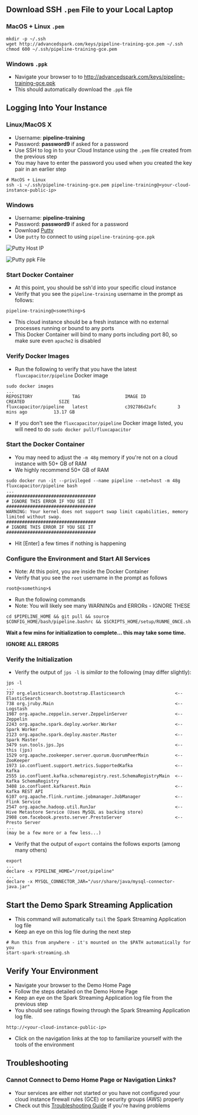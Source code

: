 ## Download SSH `.pem` File to your Local Laptop
### MacOS + Linux `.pem`
```
mkdir -p ~/.ssh
wget http://advancedspark.com/keys/pipeline-training-gce.pem ~/.ssh
chmod 600 ~/.ssh/pipeline-training-gce.pem
```

### Windows `.ppk`
* Navigate your browser to to http://advancedspark.com/keys/pipeline-training-gce.ppk
* This should automatically download the `.ppk` file

## Logging Into Your Instance
### Linux/MacOS X
* Username: **pipeline-training**
* Password: **password9** if asked for a password
* Use SSH to log in to your Cloud Instance using the `.pem` file created from the previous step
* You may have to enter the password you used when you created the key pair in an earlier step 
```
# MacOS + Linux
ssh -i ~/.ssh/pipeline-training-gce.pem pipeline-training@<your-cloud-instance-public-ip>
```

### Windows
* Username: **pipeline-training**
* Password: **password9** if asked for a password
* Download [Putty](https://the.earth.li/~sgtatham/putty/latest/x86/putty.exe) 
* Use `putty` to connect to <your-cloud-instance-ip> using `pipeline-training-gce.ppk` 

![Putty Host IP](http://advancedspark.com/img/putty-1.png)

![Putty ppk File](http://advancedspark.com/img/putty-2.png)

### Start Docker Container
* At this point, you should be ssh'd into your specific cloud instance
* Verify that you see the `pipeline-training` username in the prompt as follows:
```
pipeline-training@<something>$
```
* This cloud instance should be a fresh instance with no external processes running or bound to any ports
* This Docker Container will bind to many ports including port 80, so make sure even `apache2` is disabled

### Verify Docker Images
* Run the following to verify that you have the latest `fluxcapacitor/pipeline` Docker image
```
sudo docker images
...
REPOSITORY               TAG                 IMAGE ID            CREATED             SIZE
fluxcapacitor/pipeline   latest              c392786d2afc        3 mins ago          13.17 GB
```
* If you don't see the `fluxcapacitor/pipeline` Docker image listed, you will need to do `sudo docker pull/fluxcapacitor`

### Start the Docker Container
* You may need to adjust the `-m 48g` memory if you're not on a cloud instance with 50+ GB of RAM
* We highly recommend 50+ GB of RAM
```
sudo docker run -it --privileged --name pipeline --net=host -m 48g fluxcapacitor/pipeline bash
...
##################################
# IGNORE THIS ERROR IF YOU SEE IT
##################################
WARNING: Your kernel does not support swap limit capabilities, memory limited without swap.
##################################
# IGNORE THIS ERROR IF YOU SEE IT
##################################
```
* Hit [Enter] a few times if nothing is happening

### Configure the Environment and Start All Services
* Note:  At this point, you are inside the Docker Container
* Verify that you see the `root` username in the prompt as follows
```
root@<something>$
```
* Run the following commands
* Note:  You will likely see many WARNINGs and ERRORs - IGNORE THESE
```
cd $PIPELINE_HOME && git pull && source $CONFIG_HOME/bash/pipeline.bashrc && $SCRIPTS_HOME/setup/RUNME_ONCE.sh
```

**Wait a few mins for initialization to complete...  this may take some time.**

**IGNORE ALL ERRORS**

### Verify the Initialization
* Verify the output of `jps -l` is *similar to* the following (may differ slightly):
```
jps -l
...
737 org.elasticsearch.bootstrap.Elasticsearch                   <-- ElasticSearch
738 org.jruby.Main                                              <-- Logstash
1987 org.apache.zeppelin.server.ZeppelinServer                  <-- Zeppelin
2243 org.apache.spark.deploy.worker.Worker                      <-- Spark Worker
2123 org.apache.spark.deploy.master.Master                      <-- Spark Master
3479 sun.tools.jps.Jps                                          <-- this (jps)
1529 org.apache.zookeeper.server.quorum.QuorumPeerMain          <-- ZooKeeper
1973 io.confluent.support.metrics.SupportedKafka                <-- Kafka
2555 io.confluent.kafka.schemaregistry.rest.SchemaRegistryMain  <-- Kafka SchemaRegistry
3408 io.confluent.kafkarest.Main                                <-- Kafka REST API
6107 org.apache.flink.runtime.jobmanager.JobManager             <-- Flink Service
2547 org.apache.hadoop.util.RunJar                              <-- Hive Metastore Service (Uses MySQL as backing store)
2908 com.facebook.presto.server.PrestoServer                    <-- Presto Server
...
(may be a few more or a few less...)
```

* Verify that the output of `export` contains the follows exports (among many others)
```
export
...
declare -x PIPELINE_HOME="/root/pipeline"
...
declare -x MYSQL_CONNECTOR_JAR="/usr/share/java/mysql-connector-java.jar"
```
## Start the Demo Spark Streaming Application
* This command will automatically `tail` the Spark Streaming Application log file
* Keep an eye on this log file during the next step
```
# Run this from anywhere - it's mounted on the $PATH automatically for you
start-spark-streaming.sh
```

## Verify Your Environment
* Navigate your browser to the Demo Home Page
* Follow the steps detailed on the Demo Home Page
* Keep an eye on the Spark Streaming Application log file from the previous step
* You should see ratings flowing through the Spark Streaming Application log file.
```
http://<your-cloud-instance-public-ip>
```
* Click on the navigation links at the top to familiarize yourself with the tools of the environment

## Troubleshooting
### Cannot Connect to Demo Home Page or Navigation Links?
* Your services are either not started or you have not configured your cloud instance firewall rules (GCE) or security groups (AWS) properly
* Check out this [Troubleshooting Guide](https://github.com/fluxcapacitor/pipeline/wiki/Troubleshooting-Guide) if you're having problems